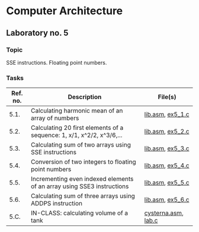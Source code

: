 # Computer Architecture
## Laboratory no. 5
### Topic
SSE instructions. Floating point numbers.
### Tasks
| Ref. no. | Description | File(s) |
|--|--|--|
|5.1.| Calculating harmonic mean of an array of numbers| [lib.asm](lib.asm), [ex5_1.c](ex5_1.c) |
|5.2.| Calculating 20 first elements of a sequence: 1, x/1, x^2/2, x^3/6,...| [lib.asm](lib.asm), [ex5_2.c](ex5_2.c) |
|5.3.| Calculating sum of two arrays using SSE instructions| [lib.asm](lib.asm), [ex5_3.c](ex5_3.c) |
|5.4.| Conversion of two integers to floating point numbers| [lib.asm](lib.asm), [ex5_4.c](ex5_4.c) |
|5.5.| Incrementing even indexed elements of an array using SSE3 instructions| [lib.asm](lib.asm), [ex5_5.c](ex5_5.c) |
|5.6.| Calculating sum of three arrays using ADDPS instruction| [lib.asm](lib.asm), [ex5_6.c](ex5_6.c) |
|5.C.| IN-CLASS: calculating volume of a tank| [cysterna.asm](cysterna.asm), [lab.c](lab.c) |